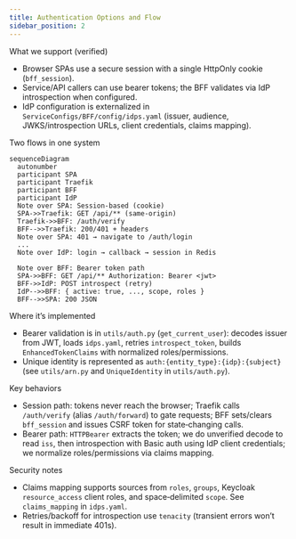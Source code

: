 ```yaml
---
title: Authentication Options and Flow
sidebar_position: 2
---
```


What we support (verified)

- Browser SPAs use a secure session with a single HttpOnly cookie (`bff_session`).
- Service/API callers can use bearer tokens; the BFF validates via IdP introspection when configured.
- IdP configuration is externalized in `ServiceConfigs/BFF/config/idps.yaml` (issuer, audience, JWKS/introspection URLs, client credentials, claims mapping).

Two flows in one system

```mermaid
sequenceDiagram
  autonumber
  participant SPA
  participant Traefik
  participant BFF
  participant IdP
  Note over SPA: Session-based (cookie)
  SPA->>Traefik: GET /api/** (same-origin)
  Traefik->>BFF: /auth/verify
  BFF-->>Traefik: 200/401 + headers
  Note over SPA: 401 → navigate to /auth/login
  ...
  Note over IdP: login → callback → session in Redis
  
  Note over BFF: Bearer token path
  SPA->>BFF: GET /api/** Authorization: Bearer <jwt>
  BFF->>IdP: POST introspect (retry)
  IdP-->>BFF: { active: true, ..., scope, roles }
  BFF-->>SPA: 200 JSON
```

Where it’s implemented

- Bearer validation is in `utils/auth.py` (`get_current_user`): decodes issuer from JWT, loads `idps.yaml`, retries `introspect_token`, builds `EnhancedTokenClaims` with normalized roles/permissions.
- Unique identity is represented as `auth:{entity_type}:{idp}:{subject}` (see `utils/arn.py` and `UniqueIdentity` in `utils/auth.py`).

Key behaviors

- Session path: tokens never reach the browser; Traefik calls `/auth/verify` (alias `/auth/forward`) to gate requests; BFF sets/clears `bff_session` and issues CSRF token for state‑changing calls.
- Bearer path: `HTTPBearer` extracts the token; we do unverified decode to read `iss`, then introspection with Basic auth using IdP client credentials; we normalize roles/permissions via claims mapping.

Security notes

- Claims mapping supports sources from `roles`, `groups`, Keycloak `resource_access` client roles, and space‑delimited `scope`. See `claims_mapping` in `idps.yaml`.
- Retries/backoff for introspection use `tenacity` (transient errors won’t result in immediate 401s).


